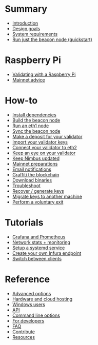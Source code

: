 # Summary
- [Introduction](./intro.md)
- [Design goals](./philosophy.md)
- [System requirements](./hardware.md)
- [Run just the beacon node (quickstart)](./quick-start.md)

# Raspberry Pi
- [Validating with a Raspberry Pi](./pi-guide.md)
- [Mainnet advice](./pi-guide-mainnet.md)

# How-to
- [Install dependencies](./install.md)
- [Build the beacon node](./build.md)
- [Run an eth1 node](./eth1.md)
- [Sync the beacon node](./start-syncing.md)
- [Make a deposit for your validator](./deposit.md)
- [Import your validator keys](./keys.md)
- [Connect your validator to eth2](./connect-eth2.md)
- [Keep an eye on your validator](./keep-an-eye.md)
- [Keep Nimbus updated](./keep-updated.md)
- [Mainnet preparations](./preparation.md)
- [Email notifications](./email-notifications.md)
- [Graffiti the blockchain](./graffiti.md)
- [Download binaries](./binaries.md)
- [Troubleshoot](./troubleshooting.md)
- [Recover / generate keys](./more-keys.md)
- [Migrate keys to another machine]()
- [Perform a voluntary exit](./voluntary-exit.md)

# Tutorials
- [Grafana and Prometheus](./metrics-pretty-pictures.md)
- [Network stats + monitoring](./eth2-stats.md)
- [Setup a systemd service](./beacon-node-systemd.md)
- [Create your own Infura endpoint](./infura-guide.md)
- [Switch between clients]()

# Reference
- [Advanced options]()
- [Hardware and cloud hosting]()
- [Windows users]()
- [API](./api.md)
- [Command line options](./options.md)
- [For developers](./developers.md)
- [FAQ](./faq.md)
- [Contribute](./contribute.md)
- [Resources](./resources.md)
